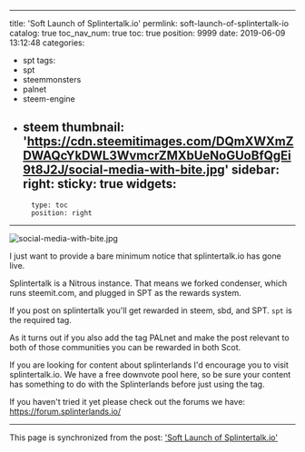 
---
title: 'Soft Launch of Splintertalk.io'
permlink: soft-launch-of-splintertalk-io
catalog: true
toc_nav_num: true
toc: true
position: 9999
date: 2019-06-09 13:12:48
categories:
- spt
tags:
- spt
- steemmonsters
- palnet
- steem-engine
- steem
thumbnail: 'https://cdn.steemitimages.com/DQmXWXmZDWAQcYkDWL3WvmcrZMXbUeNoGUoBfQgEi9t8J2J/social-media-with-bite.jpg'
sidebar:
    right:
        sticky: true
widgets:
    -
        type: toc
        position: right
---


![social-media-with-bite.jpg](https://cdn.steemitimages.com/DQmXWXmZDWAQcYkDWL3WvmcrZMXbUeNoGUoBfQgEi9t8J2J/social-media-with-bite.jpg)

I just want to provide a bare minimum notice that splintertalk.io has gone live.

Splintertalk is a Nitrous instance.  That means we forked condenser, which runs steemit.com, and plugged in SPT as the rewards system.

If you post on splintertalk you'll get rewarded in steem, sbd, and SPT.  `spt` is the required tag.

As it turns out if you also add the tag PALnet and make the post relevant to both of those communities you can be rewarded in both Scot.

If you are looking for content about splinterlands I'd encourage you to visit splintertalk.io.  We have a free downvote pool here, so be sure your content has something to do with the Splinterlands before just using the tag.

If you haven't tried it yet please check out the forums we have: https://forum.splinterlands.io/

- - -

This page is synchronized from the post: ['Soft Launch of Splintertalk.io'](https://steemit.com/@aggroed/soft-launch-of-splintertalk-io)
